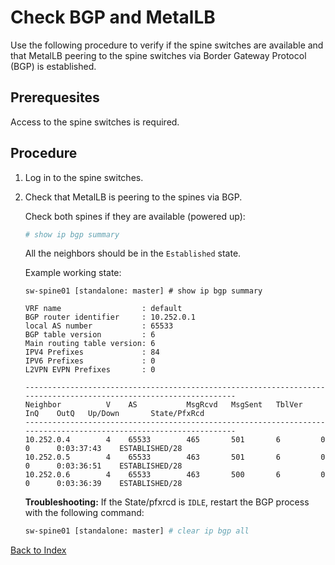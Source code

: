 
# Check BGP and MetalLB

Use the following procedure to verify if the spine switches are available and that MetalLB peering to the spine switches via Border Gateway Protocol (BGP) is established.

## Prerequesites

Access to the spine switches is required.

## Procedure

1. Log in to the spine switches.
1. Check that MetalLB is peering to the spines via BGP.  
   
    Check both spines if they are available (powered up):

    ```bash
    # show ip bgp summary
    ```

    All the neighbors should be in the `Established` state.

    Example working state: 

    ```
    sw-spine01 [standalone: master] # show ip bgp summary 
    
    VRF name                  : default
    BGP router identifier     : 10.252.0.1
    local AS number           : 65533
    BGP table version         : 6
    Main routing table version: 6
    IPV4 Prefixes             : 84
    IPV6 Prefixes             : 0
    L2VPN EVPN Prefixes       : 0
    
    ------------------------------------------------------------------------------------------------------------------
    Neighbor          V    AS           MsgRcvd   MsgSent   TblVer    InQ    OutQ   Up/Down       State/PfxRcd        
    ------------------------------------------------------------------------------------------------------------------
    10.252.0.4        4    65533        465       501       6         0      0      0:03:37:43    ESTABLISHED/28
    10.252.0.5        4    65533        463       501       6         0      0      0:03:36:51    ESTABLISHED/28
    10.252.0.6        4    65533        463       500       6         0      0      0:03:36:39    ESTABLISHED/28
    ```

    **Troubleshooting:** If the State/pfxrcd is `IDLE`, restart the BGP process with the following command:

    ```bash
    sw-spine01 [standalone: master] # clear ip bgp all
    ```

[Back to Index](../index.md)